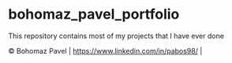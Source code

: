 # bohomaz_pavel_portfolio
This repository contains most of my projects that I have ever done

© Bohomaz Pavel | https://www.linkedin.com/in/pabos98/ |
